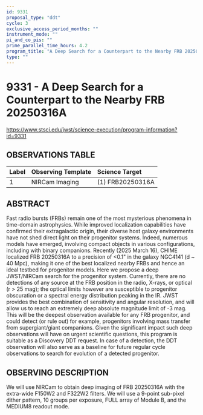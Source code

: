 ```yaml
---
id: 9331
proposal_type: "ddt"
cycle: 3
exclusive_access_period_months: ""
instrument_mode: ""
pi_and_co_pis: ""
prime_parallel_time_hours: 4.2
program_title: "A Deep Search for a Counterpart to the Nearby FRB 20250316A"
type: ""
---
```

# 9331 - A Deep Search for a Counterpart to the Nearby FRB 20250316A
https://www.stsci.edu/jwst/science-execution/program-information?id=9331
## OBSERVATIONS TABLE
| Label | Observing Template | Science Target |
| :---- | :----------------- | :------------- |
| 1     | NIRCam Imaging     | (1) FRB20250316A |

## ABSTRACT

Fast radio bursts (FRBs) remain one of the most mysterious phenomena in time-domain astrophysics. While improved localization capabilities have confirmed their extragalactic origin, their diverse host galaxy environments have not shed direct light on their progenitor systems. Indeed, numerous models have emerged, involving compact objects in various configurations, including with binary companions. Recently (2025 March 16), CHIME localized FRB 20250316A to a precision of <0.1" in the galaxy NGC4141 (d ~ 40 Mpc), making it one of the best localized nearby FRBs and hence an ideal testbed for progenitor models. Here we propose a deep JWST/NIRCam search for the progenitor system. Currently, there are no detections of any source at the FRB position in the radio, X-rays, or optical (r > 25 mag); the optical limits however are susceptible to progenitor obscuration or a spectral energy distribution peaking in the IR. JWST provides the best combination of sensitivity and angular resolution, and will allow us to reach an extremely deep absolute magnitude limit of -3 mag. This will be the deepest observation available for any FRB progenitor, and could detect (or rule out) for example, progenitors involving mass transfer from supergiant/giant companions. Given the significant impact such deep observations will have on urgent scientific questions, this program is suitable as a Discovery DDT request. In case of a detection, the DDT observation will also serve as a baseline for future regular cycle observations to search for evolution of a detected progenitor.

## OBSERVING DESCRIPTION

We will use NIRCam to obtain deep imaging of FRB 20250316A with the extra-wide F150W2 and F322W2 filters. We will use a 9-point sub-pixel dither pattern, 10 groups per exposure, FULL array of Module B, and the MEDIUM8 readout mode.